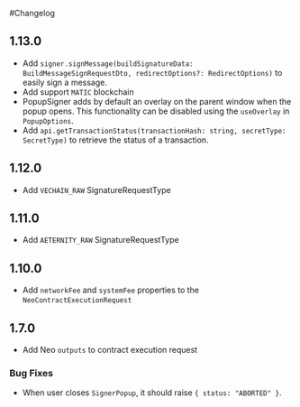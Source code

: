 #Changelog

## 1.13.0
* Add `signer.signMessage(buildSignatureData: BuildMessageSignRequestDto, redirectOptions?: RedirectOptions)` to easily sign a message.
* Add support `MATIC` blockchain
* PopupSigner adds by default an overlay on the parent window when the popup opens. This functionality can be disabled using the `useOverlay` in `PopupOptions`.
* Add `api.getTransactionStatus(transactionHash: string, secretType: SecretType)` to retrieve the status of a transaction.

## 1.12.0
* Add `VECHAIN_RAW` SignatureRequestType

## 1.11.0
* Add `AETERNITY_RAW` SignatureRequestType

## 1.10.0
* Add `networkFee` and `systemFee` properties to the `NeoContractExecutionRequest`

## 1.7.0
* Add Neo `outputs` to contract execution request

### Bug Fixes
* When user closes `SignerPopup`, it should raise `{ status: "ABORTED" }`.
